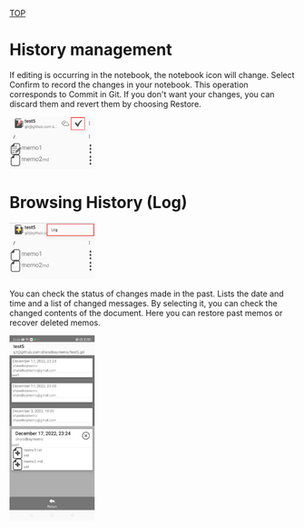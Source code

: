 [TOP](/document/android/topmenu.md)

# History management

If editing is occurring in the notebook, the notebook icon will change.
Select Confirm to record the changes in your notebook. This operation corresponds to Commit in Git.
If you don't want your changes, you can discard them and revert them by choosing Restore.

<img src="/screen/android/commit1.jpg" width="150" />

# Browsing History (Log)

<img src="/screen/android/log1.jpg" width="150" />

You can check the status of changes made in the past.
Lists the date and time and a list of changed messages.
By selecting it, you can check the changed contents of the document.
Here you can restore past memos or recover deleted memos.

<img src="/screen/android/log2.jpg" width="150" />
